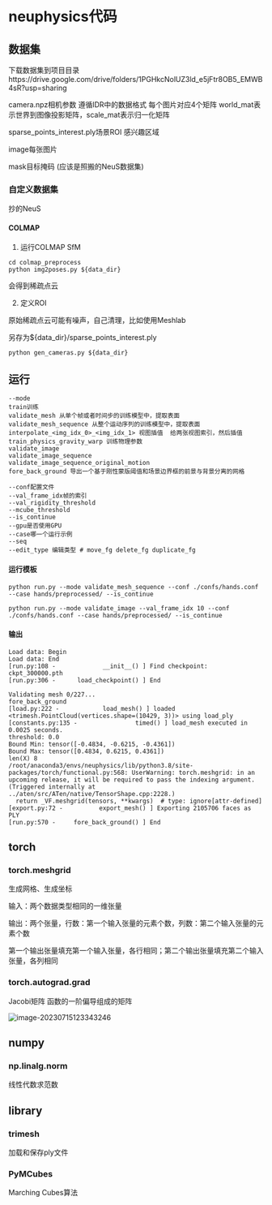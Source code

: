 # neuphysics代码

## 数据集

下载数据集到项目目录https://drive.google.com/drive/folders/1PGHkcNolUZ3ld_e5jFtr8OB5_EMWB4sR?usp=sharing



camera.npz相机参数	遵循IDR中的数据格式 每个图片对应4个矩阵  world_mat表示世界到图像投影矩阵，scale_mat表示归一化矩阵

sparse_points_interest.ply场景ROI  感兴趣区域

image每张图片

mask目标掩码  (应该是照搬的NeuS数据集)



### 自定义数据集

抄的NeuS



#### COLMAP

1. 运行COLMAP SfM

```shell
cd colmap_preprocess
python img2poses.py ${data_dir}
```

会得到稀疏点云

2. 定义ROI

原始稀疏点云可能有噪声，自己清理，比如使用Meshlab

另存为${data_dir}/sparse_points_interest.ply

```shell
python gen_cameras.py ${data_dir}
```



## 运行

```shell
--mode
train训练
validate_mesh 从单个帧或者时间步的训练模型中，提取表面
validate_mesh_sequence 从整个运动序列的训练模型中，提取表面
interpolate_<img_idx_0>_<img_idx_1> 视图插值  给两张视图索引，然后插值
train_physics_gravity_warp 训练物理参数
validate_image
validate_image_sequence
validate_image_sequence_original_motion
fore_back_ground 导出一个基于刚性蒙版阈值和场景边界框的前景与背景分离的网格

--conf配置文件
--val_frame_idx帧的索引
--val_rigidity_threshold
--mcube_threshold
--is_continue
--gpu是否使用GPU
--case哪一个运行示例
--seq
--edit_type 编辑类型 # move_fg delete_fg duplicate_fg
```



#### 运行模板

```shell
python run.py --mode validate_mesh_sequence --conf ./confs/hands.conf --case hands/preprocessed/ --is_continue

python run.py --mode validate_image --val_frame_idx 10 --conf ./confs/hands.conf --case hands/preprocessed/ --is_continue
```

#### 输出

```shell
Load data: Begin
Load data: End
[run.py:108 -             __init__() ] Find checkpoint: ckpt_300000.pth
[run.py:306 -      load_checkpoint() ] End

Validating mesh 0/227...
fore_back_ground
[load.py:222 -            load_mesh() ] loaded <trimesh.PointCloud(vertices.shape=(10429, 3))> using load_ply
[constants.py:135 -                timed() ] load_mesh executed in 0.0025 seconds.
threshold: 0.0
Bound Min: tensor([-0.4834, -0.6215, -0.4361])
Bound Max: tensor([0.4834, 0.6215, 0.4361])
len(X) 8
/root/anaconda3/envs/neuphysics/lib/python3.8/site-packages/torch/functional.py:568: UserWarning: torch.meshgrid: in an upcoming release, it will be required to pass the indexing argument. (Triggered internally at  ../aten/src/ATen/native/TensorShape.cpp:2228.)
  return _VF.meshgrid(tensors, **kwargs)  # type: ignore[attr-defined]
[export.py:72 -          export_mesh() ] Exporting 2105706 faces as PLY
[run.py:570 -     fore_back_ground() ] End
```





## torch

### torch.meshgrid

生成网格、生成坐标

输入：两个数据类型相同的一维张量

输出：两个张量，行数：第一个输入张量的元素个数，列数：第二个输入张量的元素个数

第一个输出张量填充第一个输入张量，各行相同；第二个输出张量填充第二个输入张量，各列相同



### torch.autograd.grad

Jacobi矩阵 函数的一阶偏导组成的矩阵

![image-20230715123343246](https://cdn.jsdelivr.net/gh/twtsuif/picture/twtsuif2023-07-15/2cc9ee7587c893dc183d889ad3f00996--f80a--image-20230715123343246.png)

## numpy

### np.linalg.norm

线性代数求范数



## library

### trimesh

加载和保存ply文件



### PyMCubes

Marching Cubes算法
